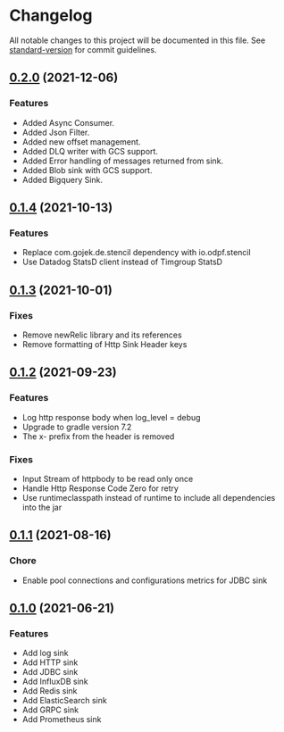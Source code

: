 # Changelog

All notable changes to this project will be documented in this file. See [standard-version](https://github.com/conventional-changelog/standard-version) for commit guidelines.


## [0.2.0](https://github.com/odpf/firehose/releases/tag/v0.2.0) (2021-12-06)

### Features
- Added Async Consumer.
- Added Json Filter.
- Added new offset management.
- Added DLQ writer with GCS support.
- Added Error handling of messages returned from sink.
- Added Blob sink with GCS support.
- Added Bigquery Sink.

## [0.1.4](https://github.com/odpf/firehose/releases/tag/v0.1.4) (2021-10-13) 

### Features

- Replace com.gojek.de.stencil dependency with io.odpf.stencil
- Use Datadog StatsD client instead of Timgroup StatsD

## [0.1.3](https://github.com/odpf/firehose/releases/tag/v0.1.3) (2021-10-01)

### Fixes

- Remove newRelic library and its references
- Remove formatting of Http Sink Header keys

## [0.1.2](https://github.com/odpf/firehose/releases/tag/v0.1.2) (2021-09-23)

### Features

- Log http response body when log_level = debug
- Upgrade to gradle version 7.2
- The x- prefix from the header is removed

### Fixes

- Input Stream of httpbody to be read only once
- Handle Http Response Code Zero for retry
- Use runtimeclasspath instead of runtime to include all dependencies into the jar

## [0.1.1](https://github.com/odpf/firehose/releases/tag/v0.1.1) (2021-08-16)

### Chore

- Enable pool connections and configurations metrics for JDBC sink 

## [0.1.0](https://github.com/odpf/firehose/releases/tag/v0.1.0) (2021-06-21)

### Features

- Add log sink
- Add HTTP sink
- Add JDBC sink
- Add InfluxDB sink
- Add Redis sink
- Add ElasticSearch sink
- Add GRPC sink
- Add Prometheus sink 
